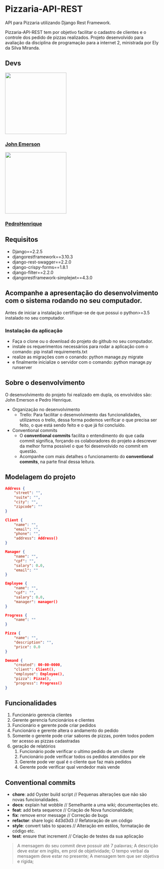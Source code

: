 # Pizzaria-API-REST

API para Pizzaria utilizando Django Rest Framework.

Pizzaria-API-REST tem por objetivo facilitar o cadastro de clientes e o controle dos pedido de pizzas realizados. Projeto desenvolvido para avaliação da disciplina de programação para a internet 2, ministrada por Ely da Silva Miranda.

## Devs

<img width="200" src="https://avatars0.githubusercontent.com/u/43749971?s=460&v=4"/>
<h3><a href="https://github.com/JohnEmerson1406">John Emerson</a></h3>

<img width="200" src="https://avatars3.githubusercontent.com/u/36716898?s=460&v=4"/>
<h3><a href="https://github.com/pedrohenriquedevbr">PedroHenrique</a></h3>

## Requisitos
 - Django==2.2.5
 - djangorestframework==3.10.3
 - django-rest-swagger==2.2.0
 - django-crispy-forms==1.8.1
 - django-filter==2.2.0
 - djangorestframework-simplejwt==4.3.0


## Acompanhe a apresentação do desenvolvimento com o sistema rodando no seu computador.

Antes de iniciar a instalação certifique-se de que possui o python>=3.5 instalado no seu computador.

### Instalação da aplicação
 - Faça o clone ou o download do projeto do github no seu computador.
 - instale os requerimentos necessários para rodar a aplicação com o comando: pip install requirements.txt
 - realize as migrações com o conando: python manage.py migrate
 - e finalmente inicialize o servidor com o comando: python manage.py runserver
 

## Sobre o desenvolvimento

O desenvolvimento do projeto foi realizado em dupla, os envolvidos são:
John Emerson e Pedro Henrique.

 - Organização no desenvolvimento
	 + Trello: Para facilitar o desenvolvimento das funcionalidades, utilizamos o trello, dessa forma podemos verificar o que precisa ser feito, o que está sendo feito e o que já foi concluído.
 - Conventional commits
	 + O **conventional commits** facilita o entendimento do que cada commit significa, forçando os colaboradores do projeto a descrever da melhor forma possível o que foi desenvolvido no commit em questão.
	 + Acompanhe com mais detalhes o funcionamento do **conventional commits**, na parte final dessa leitura.


## Modelagem do projeto

```json
Address {
	"street": "",
    "suite": "",
    "city": "",
    "zipcode": ""
}

Client {
	"name": "",
	"email": "",
	"phone": "",
	"address": Address()
}

Manager {
	"name": "",
	"cpf": "",
	"salary": 0.0,
	"email": ""
}

Employee {
	"name": "",
	"cpf": "",
	"salary": 0.0,
	"manager": manager()
}

Progress {
	"name": ""
}

Pizza {
	"name": "",
	"description": "",
	"price": 0.0
}

Demand {
	"created": 00-00-0000,
	"client": Client(),
	"employee": Employee(),
	"pizza": Pizza(),
	"progress": Progress()
}

```


## Funcionalidades

1. Funcionário gerencia clientes
2. Gerente gerencia funcionários e clientes
3. Funcionário e gerente pode criar pedidos
4. Funcionário e gerente altera o andamento do pedido
5. Somente o gerente pode criar sabores de pizzas, porém todos podem ter acesso as pizzas cadastradas
6. geração de relatórios
	1. Funcionário pode verificar o ultimo pedido de um cliente
	2. Funcionário pode verificar todos os pedidos atendidos por ele
	3. Gerente pode ver qual é o cliente que faz mais pedidos
	4. Gerente pode verificar qual vendedor mais vende


## Conventional commits
- **chore**: 	add Oyster build script    	// Pequenas alterações que não são novas funcionalidades.
- **docs**: 	explain hat wobble          // Semelhante a uma wiki; documentações etc.
- **feat**: 	add beta sequence           // Criação de Nova funcionalidade;
- **fix**: 		remove error message        // Correção de bugs
- **refactor**: share logic 4d3d3d3     	// Refatoração de um código
- **style**: 	convert tabs to spaces     	// Alteração em estilos, formatação de código etc.
- **test**: 	ensure that increment       // Criação de testes da sua aplicação

> A mensagem do seu commit deve possuir até 7 palavras;
> A descrição deve estar em inglês, em prol de objetividade;
> O tempo verbal da mensagem deve estar no presente;
> A mensagem tem que ser objetiva e rígida;